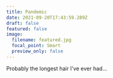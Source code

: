 ```yaml
---
title: Pandemic
date: 2021-09-20T17:43:59.289Z
draft: false
featured: false
image:
  filename: featured.jpg
  focal_point: Smart
  preview_only: false
---
```



Probably the longest hair I've ever had...